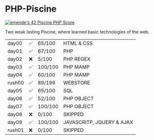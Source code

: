 # PHP-Piscine
[![emende's 42 Piscine PHP Score](https://badge42.vercel.app/api/v2/cl1nsfqfo001109mvs5t8vwj5/project/2556807)](https://github.com/JaeSeoKim/badge42)

Two weak lasting Piscine, where learned basic technologies of the web. 
<table>
  <tr>
    <td>day00</td>
    <td>✅</td>
    <td>65/100</td>
    <td>HTML & CSS</td>
  </tr>
  <tr>
    <td>day01</td>
    <td>✅</td>
    <td>67/100</td>
    <td>PHP</td>
  </tr>
  <tr>
    <td>day02</td>
    <td>❌</td>
    <td>5/100</td>
    <td>PHP REGEX</td>
  </tr>
  <tr>
    <td>day03</td>
    <td>✅</td>
    <td>100/100</td>
    <td>PHP MAMP</td>
  </tr>
  <tr>
    <td>day04</td>
    <td>✅</td>
    <td>60/100</td>
    <td>PHP MAMP</td>
  </tr>
  <tr>
    <td>rush00</td>
    <td>✅</td>
    <td>89/199</td>
    <td>WEBSTORE</td>
  </tr>
  <tr>
    <td>day05</td>
    <td>✅</td>
    <td>65/100</td>
    <td>SQL</td>
  </tr>
  <tr>
    <td>day06</td>
    <td>✅</td>
    <td>52/100</td>
    <td>PHP OBJECT</td>
  </tr>
  <tr>
    <td>day07</td>
    <td>✅</td>
    <td>100/100</td>
    <td>PHP OBJECT</td>
  </tr>
  <tr>
    <td>day08</td>
    <td>❌</td>
    <td>0/100</td>
    <td>SKIPPED</td>
  </tr>
  <tr>
    <td>day09</td>
    <td>✅</td>
    <td>100/100</td>
    <td>JAVASCRITP, JQUERY & AJAX</td>
  </tr>
  <tr>
    <td>rush01</td>
    <td>❌</td>
    <td>0/100</td>
    <td>SKIPPED</td>
  </tr>
</table>
